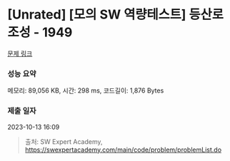 # [Unrated] [모의 SW 역량테스트] 등산로 조성 - 1949 

[문제 링크](https://swexpertacademy.com/main/code/problem/problemDetail.do?contestProbId=AV5PoOKKAPIDFAUq) 

### 성능 요약

메모리: 89,056 KB, 시간: 298 ms, 코드길이: 1,876 Bytes

### 제출 일자

2023-10-13 16:09



> 출처: SW Expert Academy, https://swexpertacademy.com/main/code/problem/problemList.do